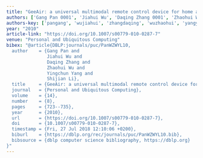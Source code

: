 ```yaml
---
title: "GeeAir: a universal multimodal remote control device for home appliances"
authors: ['Gang Pan 0001', 'Jiahui Wu', 'Daqing Zhang 0001', 'Zhaohui Wu 0001', 'Yingchun Yang', 'Shijian Li']
authors-key: ['pangang', 'wujiahui', 'zhangdaqing', 'wuzhaohui', 'yangyingchun', 'lishijian']
year: "2010"
article-link: "https://doi.org/10.1007/s00779-010-0287-7"
venue: "Personal and Ubiquitous Computing"
bibex: "@article{DBLP:journals/puc/PanWZWYL10,
  author    = {Gang Pan and
               Jiahui Wu and
               Daqing Zhang and
               Zhaohui Wu and
               Yingchun Yang and
               Shijian Li},
  title     = {GeeAir: a universal multimodal remote control device for home appliances},
  journal   = {Personal and Ubiquitous Computing},
  volume    = {14},
  number    = {8},
  pages     = {723--735},
  year      = {2010},
  url       = {https://doi.org/10.1007/s00779-010-0287-7},
  doi       = {10.1007/s00779-010-0287-7},
  timestamp = {Fri, 27 Jul 2018 12:10:06 +0200},
  biburl    = {https://dblp.org/rec/journals/puc/PanWZWYL10.bib},
  bibsource = {dblp computer science bibliography, https://dblp.org}
}"
---
```

